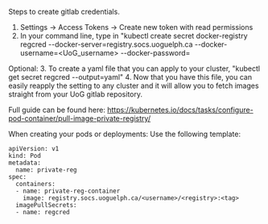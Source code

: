 Steps to create gitlab credentials.

1. Settings -> Access Tokens -> Create new token with read permissions
2. In your command line, type in "kubectl create secret docker-registry regcred --docker-server=registry.socs.uoguelph.ca --docker-username=<UoG_username> --docker-password=<Token>

Optional:
3. To create a yaml file that you can apply to your cluster, "kubectl get secret regcred --output=yaml"
4. Now that you have this file, you can easily reapply the setting to any cluster and it will allow you to fetch images straight from your UoG gitlab repository.

Full guide can be found here: https://kubernetes.io/docs/tasks/configure-pod-container/pull-image-private-registry/

When creating your pods or deployments:
Use the following template:
```
apiVersion: v1
kind: Pod
metadata:
  name: private-reg
spec:
  containers:
  - name: private-reg-container
    image: registry.socs.uoguelph.ca/<username>/<registry>:<tag>
  imagePullSecrets:
  - name: regcred
```